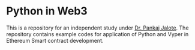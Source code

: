 # Python in Web3

This is a repository for an independent study under [Dr. Pankaj Jalote](https://www.iiitd.edu.in/~jalote/). The repository contains example codes for application of Python and Vyper in Ethereum Smart contract development. 